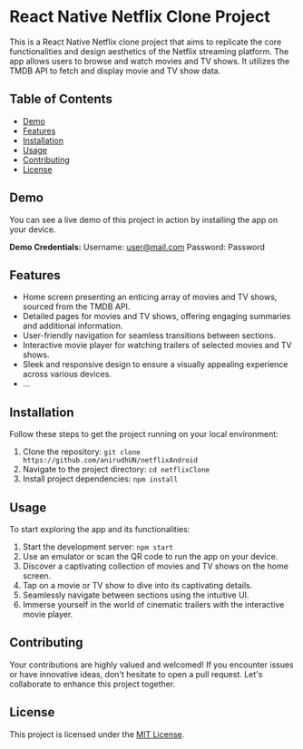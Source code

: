 # React Native Netflix Clone Project

This is a React Native Netflix clone project that aims to replicate the core functionalities and design aesthetics of the Netflix streaming platform. The app allows users to browse and watch movies and TV shows. It utilizes the TMDB API to fetch and display movie and TV show data.

## Table of Contents

- [Demo](#demo)
- [Features](#features)
- [Installation](#installation)
- [Usage](#usage)
- [Contributing](#contributing)
- [License](#license)

## Demo

You can see a live demo of this project in action by installing the app on your device.

**Demo Credentials:**
Username: user@mail.com
Password: Password

## Features

- Home screen presenting an enticing array of movies and TV shows, sourced from the TMDB API.
- Detailed pages for movies and TV shows, offering engaging summaries and additional information.
- User-friendly navigation for seamless transitions between sections.
- Interactive movie player for watching trailers of selected movies and TV shows.
- Sleek and responsive design to ensure a visually appealing experience across various devices.
- ...

## Installation

Follow these steps to get the project running on your local environment:

1. Clone the repository: `git clone https://github.com/anirudhUN/netflixAndroid`
2. Navigate to the project directory: `cd netflixClone`
3. Install project dependencies: `npm install`

## Usage

To start exploring the app and its functionalities:

1. Start the development server: `npm start`
2. Use an emulator or scan the QR code to run the app on your device.
3. Discover a captivating collection of movies and TV shows on the home screen.
4. Tap on a movie or TV show to dive into its captivating details.
5. Seamlessly navigate between sections using the intuitive UI.
6. Immerse yourself in the world of cinematic trailers with the interactive movie player.

## Contributing

Your contributions are highly valued and welcomed! If you encounter issues or have innovative ideas, don't hesitate to open a pull request. Let's collaborate to enhance this project together.

## License

This project is licensed under the [MIT License](LICENSE).
